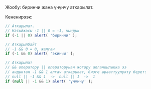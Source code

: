 Жообу: биринчи жана үчүнчү аткарылат.

Кененирээк:

```js run
// Аткарылат.
// Натыйжасы -1 || 0 = -1, чындык
if (-1 || 0) alert( 'биринчи' );

// Аткарылбайт
// -1 && 0 = 0, жалган
if (-1 && 0) alert( 'экинчи' );

// Аткарылат
// && оператору || операторунан жогору алгачкылыкка ээ
// андыктан -1 && 1 алгач аткарылат, бизге ырааттуулукту берет:
// null || -1 && 1  ->  null || 1  ->  1
if (null || -1 && 1) alert( 'үчүнчү' );
```

